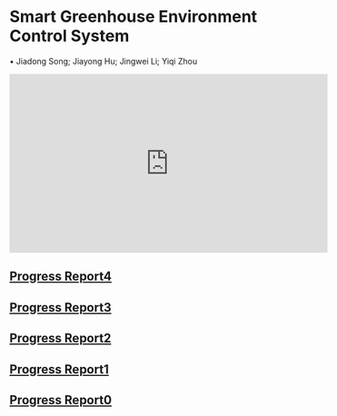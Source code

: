 # Smart Greenhouse Environment Control System

• Jiadong Song; Jiayong Hu; Jingwei Li; Yiqi Zhou

<iframe width="560" height="315" src="https://www.youtube.com/embed/wk0O95K__to" frameborder="0" allow="accelerometer; autoplay; encrypted-media; gyroscope; picture-in-picture" allowfullscreen></iframe>

## [Progress Report4](progress_report_4.md)

## [Progress Report3](progress_report_3.md)

## [Progress Report2](progress_report_2.md)

## [Progress Report1](progress_report_1.md)

## [Progress Report0](progress_report.html)
